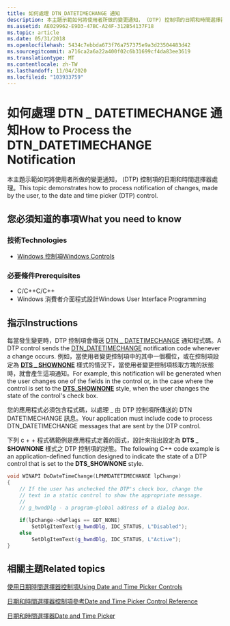 ```yaml
---
title: 如何處理 DTN_DATETIMECHANGE 通知
description: 本主題示範如何將使用者所做的變更通知， (DTP) 控制項的日期和時間選擇器處理。
ms.assetid: AE029962-E9D3-47BC-A24F-312B54137F18
ms.topic: article
ms.date: 05/31/2018
ms.openlocfilehash: 5434c7ebbda673f76a757375e9a3d23504483d42
ms.sourcegitcommit: a716ca2a6a22a400f02c6b31699cf4da83ee3619
ms.translationtype: MT
ms.contentlocale: zh-TW
ms.lasthandoff: 11/04/2020
ms.locfileid: "103933759"
---
```

# <a name="how-to-process-the-dtn_datetimechange-notification"></a><span data-ttu-id="8def1-103">如何處理 DTN \_ DATETIMECHANGE 通知</span><span class="sxs-lookup"><span data-stu-id="8def1-103">How to Process the DTN\_DATETIMECHANGE Notification</span></span>

<span data-ttu-id="8def1-104">本主題示範如何將使用者所做的變更通知， (DTP) 控制項的日期和時間選擇器處理。</span><span class="sxs-lookup"><span data-stu-id="8def1-104">This topic demonstrates how to process notification of changes, made by the user, to the date and time picker (DTP) control.</span></span>

## <a name="what-you-need-to-know"></a><span data-ttu-id="8def1-105">您必須知道的事項</span><span class="sxs-lookup"><span data-stu-id="8def1-105">What you need to know</span></span>

### <a name="technologies"></a><span data-ttu-id="8def1-106">技術</span><span class="sxs-lookup"><span data-stu-id="8def1-106">Technologies</span></span>

-   [<span data-ttu-id="8def1-107">Windows 控制項</span><span class="sxs-lookup"><span data-stu-id="8def1-107">Windows Controls</span></span>](window-controls.md)

### <a name="prerequisites"></a><span data-ttu-id="8def1-108">必要條件</span><span class="sxs-lookup"><span data-stu-id="8def1-108">Prerequisites</span></span>

-   <span data-ttu-id="8def1-109">C/C++</span><span class="sxs-lookup"><span data-stu-id="8def1-109">C/C++</span></span>
-   <span data-ttu-id="8def1-110">Windows 消費者介面程式設計</span><span class="sxs-lookup"><span data-stu-id="8def1-110">Windows User Interface Programming</span></span>

## <a name="instructions"></a><span data-ttu-id="8def1-111">指示</span><span class="sxs-lookup"><span data-stu-id="8def1-111">Instructions</span></span>


<span data-ttu-id="8def1-112">每當發生變更時，DTP 控制項會傳送 [DTN \_ DATETIMECHANGE](dtn-datetimechange.md) 通知程式碼。</span><span class="sxs-lookup"><span data-stu-id="8def1-112">A DTP control sends the [DTN\_DATETIMECHANGE](dtn-datetimechange.md) notification code whenever a change occurs.</span></span> <span data-ttu-id="8def1-113">例如，當使用者變更控制項中的其中一個欄位，或在控制項設定為 [**DTS \_ SHOWNONE**](date-and-time-picker-control-styles.md) 樣式的情況下，當使用者變更控制項核取方塊的狀態時，就會產生這項通知。</span><span class="sxs-lookup"><span data-stu-id="8def1-113">For example, this notification will be generated when the user changes one of the fields in the control or, in the case where the control is set to the [**DTS\_SHOWNONE**](date-and-time-picker-control-styles.md) style, when the user changes the state of the control's check box.</span></span>

<span data-ttu-id="8def1-114">您的應用程式必須包含程式碼，以處理 \_ 由 DTP 控制項所傳送的 DTN DATETIMECHANGE 訊息。</span><span class="sxs-lookup"><span data-stu-id="8def1-114">Your application must include code to process DTN\_DATETIMECHANGE messages that are sent by the DTP control.</span></span>

<span data-ttu-id="8def1-115">下列 c + + 程式碼範例是應用程式定義的函式，設計來指出設定為 **DTS \_ SHOWNONE** 樣式之 DTP 控制項的狀態。</span><span class="sxs-lookup"><span data-stu-id="8def1-115">The following C++ code example is an application-defined function designed to indicate the state of a DTP control that is set to the **DTS\_SHOWNONE** style.</span></span>



```C++
void WINAPI DoDateTimeChange(LPNMDATETIMECHANGE lpChange)
{
    // If the user has unchecked the DTP's check box, change the
    // text in a static control to show the appropriate message.
    //
    // g_hwndDlg - a program-global address of a dialog box.

    if(lpChange->dwFlags == GDT_NONE)
        SetDlgItemText(g_hwndDlg, IDC_STATUS, L"Disabled");
    else
        SetDlgItemText(g_hwndDlg, IDC_STATUS, L"Active");
}
```



## <a name="related-topics"></a><span data-ttu-id="8def1-116">相關主題</span><span class="sxs-lookup"><span data-stu-id="8def1-116">Related topics</span></span>

<dl> <dt>

[<span data-ttu-id="8def1-117">使用日期時間選擇器控制項</span><span class="sxs-lookup"><span data-stu-id="8def1-117">Using Date and Time Picker Controls</span></span>](using-date-and-time-picker.md)
</dt> <dt>

[<span data-ttu-id="8def1-118">日期和時間選擇器控制項參考</span><span class="sxs-lookup"><span data-stu-id="8def1-118">Date and Time Picker Control Reference</span></span>](bumper-date-and-time-picker-date-and-time-picker-control-reference.md)
</dt> <dt>

[<span data-ttu-id="8def1-119">日期和時間選擇器</span><span class="sxs-lookup"><span data-stu-id="8def1-119">Date and Time Picker</span></span>](date-and-time-picker-control-reference.md)
</dt> </dl>

 

 




